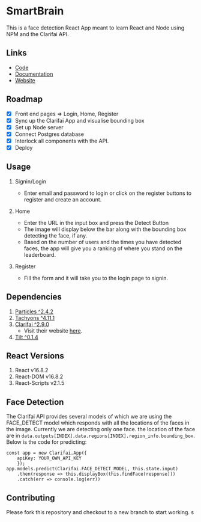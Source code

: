 # SmartBrain

This is a face detection React App meant to learn React and Node using NPM and the Clarifai API.

## Links

-   [Code](https://github.com/nair-ayush/SmartBrain)
-   [Documentation](https://nair-ayush.github.io/SmartBrain/)
-   [Website](https://smartbraincla.herokuapp.com/)

## Roadmap

-   [x] Front end pages => Login, Home, Register
-   [x] Sync up the Clarifai App and visualise bounding box
-   [x] Set up Node server
-   [x] Connect Postgres database
-   [x] Interlock all components with the API.
-   [x] Deploy

## Usage

1. Signin/Login

    - Enter email and password to login or click on the register buttons to register and create an account.

2. Home
    - Enter the URL in the input box and press the Detect Button
    - The image will display below the bar along with the bounding box detecting the face, if any.
    - Based on the number of users and the times you have detected faces, the app will give you a ranking of where you stand on the leaderboard.
3. Register
    - Fill the form and it will take you to the login page to signin.

## Dependencies

1. [Particles ^2.4.2](https://www.npmjs.com/package/react-particles-js)
2. [Tachyons ^4.11.1](https://www.npmjs.com/package/tachyons)
3. [Clarifai ^2.9.0](https://www.npmjs.com/package/clarifai)
    - Visit their website [here](https://clarifai.com/).
4. [Tilt ^0.1.4](https://www.npmjs.com/package/react-tilt)

## React Versions

1. React v16.8.2
2. React-DOM v16.8.2
3. React-Scripts v2.1.5

## Face Detection

The Clarifai API provides several models of which we are using the FACE_DETECT model which responds with all the locations of the faces in the image. Currently we are detecting only one face. the location of the face are in `data.outputs[INDEX].data.regions[INDEX].region_info.bounding_box`. Below is the code for predicting:

```
const app = new Clarifai.App({
    apiKey: YOUR_OWN_API_KEY
    });
app.models.predict(Clarifai.FACE_DETECT_MODEL, this.state.input)
    .then(response => this.displayBox(this.findFace(response)))
    .catch(err => console.log(err))

```

## Contributing

Please fork this repository and checkout to a new branch to start working.
s
